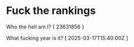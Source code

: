 # Fuck the rankings

Who the hell am I?
{ 23631856 }

What fucking year is it?
[ 2025-03-17T15:40:00Z ]
